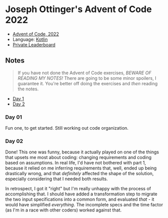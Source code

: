 # Joseph Ottinger's Advent of Code 2022

* [Advent of Code, 2022](https://adventofcode.com/2022/about)
* Language: [Kotlin](https://kotlinlang.org/)
* [Private Leaderboard](https://adventofcode.com/2022/leaderboard/private/view/221181)

## Notes

> If you have not done the Advent of Code exercises, *BEWARE OF 
> READING MY NOTES!* There are going to be some minor spoilers, I 
> guarantee it. You're better off doing the exercises and _then_ 
> reading the notes.

* [Day 1](#day01)
* [Day 2](#day02)

### <a name="day01">Day 01</a>

Fun one, to get started. Still working out code organization.

### <a name="day02">Day 02</a>

Done! This one was funny, because it actually played on one of the 
things that upsets me most about coding: changing requirements and 
coding based on assumptions. In real life, I'd have not bothered 
with part 1, because it relied on me inferring requirements that, 
well, ended up being drastically wrong, and that _definitely_ 
affected the shape of the solution, especially considering that I 
needed both results.

In retrospect, I got it "right" but I'm really unhappy with the 
process of accomplishing that. I should have added a transformation 
step to migrate the two input specifications into a common form, and 
evaluated *that* - it would have simplified *everything*. The 
incomplete specs and the time factor (as I'm in a race with other 
coders) worked against that.
